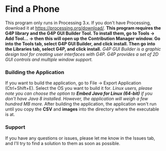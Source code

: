 # Find a Phone
This program only runs in Processing 3.x. If you don't have Processing, download it at https://processing.org/download/. 
**This program requires the G4P library and the G4P GUI Builder Tool. To install them, go to Tools -> Add Tool... -> then this will open up the Contribution Manager window. Go into the Tools tab, select G4P GUI Builder, and click install. Then go into the Libraries tab, select G4P, and click install.**
*G4P GUI Builder is a graphic design tool for creating user interfaces with G4P. G4P provides a set of 2D GUI controls and multiple window support.*

### Building the Application
If you want to build the application, go to File -> Export Application (Ctrl+Shift+E). Select the OS you want to build it for.  _Linux users, please note you can choose the option to **Embed Java for Linux (64-bit)** if you don't have Java 8 installed. However, the application will weigh a few hundred MB more._
After building the application, the application won't run until you copy the **CSV** and **images** into the directory where the executable is at.

### Support
If you have any questions or issues, please let me know in the Issues tab, and I'll try to find a solution to them as soon as possible.
